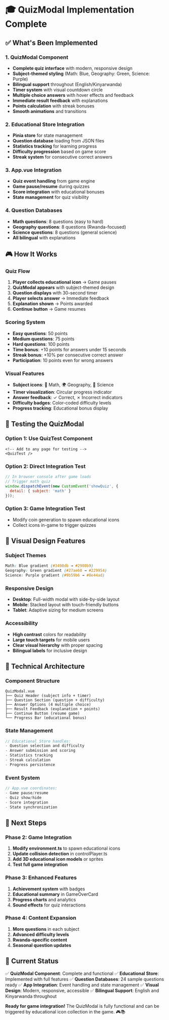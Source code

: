 # 🎓 QuizModal Implementation Complete

## ✅ **What's Been Implemented**

### **1. QuizModal Component**
- **Complete quiz interface** with modern, responsive design
- **Subject-themed styling** (Math: Blue, Geography: Green, Science: Purple)
- **Bilingual support** throughout (English/Kinyarwanda)
- **Timer system** with visual countdown circle
- **Multiple choice answers** with hover effects and feedback
- **Immediate result feedback** with explanations
- **Points calculation** with streak bonuses
- **Smooth animations** and transitions

### **2. Educational Store Integration**
- **Pinia store** for state management
- **Question database** loading from JSON files
- **Statistics tracking** for learning progress
- **Difficulty progression** based on game score
- **Streak system** for consecutive correct answers

### **3. App.vue Integration**
- **Quiz event handling** from game engine
- **Game pause/resume** during quizzes
- **Score integration** with educational bonuses
- **State management** for quiz visibility

### **4. Question Databases**
- **Math questions**: 8 questions (easy to hard)
- **Geography questions**: 8 questions (Rwanda-focused)
- **Science questions**: 8 questions (general science)
- **All bilingual** with explanations

## 🎮 **How It Works**

### **Quiz Flow**
1. **Player collects educational icon** → Game pauses
2. **QuizModal appears** with subject-themed design
3. **Question displays** with 30-second timer
4. **Player selects answer** → Immediate feedback
5. **Explanation shown** → Points awarded
6. **Continue button** → Game resumes

### **Scoring System**
- **Easy questions**: 50 points
- **Medium questions**: 75 points  
- **Hard questions**: 100 points
- **Time bonus**: +10 points for answers under 15 seconds
- **Streak bonus**: +10% per consecutive correct answer
- **Participation**: 10 points even for wrong answers

### **Visual Features**
- **Subject icons**: 🧮 Math, 🌍 Geography, 🔬 Science
- **Timer visualization**: Circular progress indicator
- **Answer feedback**: ✓ Correct, ✗ Incorrect indicators
- **Difficulty badges**: Color-coded difficulty levels
- **Progress tracking**: Educational bonus display

## 🧪 **Testing the QuizModal**

### **Option 1: Use QuizTest Component**
```vue
<!-- Add to any page for testing -->
<QuizTest />
```

### **Option 2: Direct Integration Test**
```javascript
// In browser console after game loads
// Trigger math quiz
window.dispatchEvent(new CustomEvent('showQuiz', { 
  detail: { subject: 'math' } 
}));
```

### **Option 3: Game Integration Test**
- Modify coin generation to spawn educational icons
- Collect icons in-game to trigger quizzes

## 🎨 **Visual Design Features**

### **Subject Themes**
```css
Math: Blue gradient (#3498db → #2980b9)
Geography: Green gradient (#27ae60 → #229954)  
Science: Purple gradient (#9b59b6 → #8e44ad)
```

### **Responsive Design**
- **Desktop**: Full-width modal with side-by-side layout
- **Mobile**: Stacked layout with touch-friendly buttons
- **Tablet**: Adaptive sizing for medium screens

### **Accessibility**
- **High contrast** colors for readability
- **Large touch targets** for mobile users
- **Clear visual hierarchy** with proper spacing
- **Bilingual labels** for inclusive design

## 🔧 **Technical Architecture**

### **Component Structure**
```
QuizModal.vue
├── Quiz Header (subject info + timer)
├── Question Section (question + difficulty)
├── Answer Options (4 multiple choice)
├── Result Feedback (explanation + points)
├── Continue Button (resume game)
└── Progress Bar (educational bonus)
```

### **State Management**
```typescript
// Educational Store handles:
- Question selection and difficulty
- Answer submission and scoring
- Statistics tracking
- Streak calculation
- Progress persistence
```

### **Event System**
```typescript
// App.vue coordinates:
- Game pause/resume
- Quiz show/hide
- Score integration
- State synchronization
```

## 🚀 **Next Steps**

### **Phase 2: Game Integration**
1. **Modify environment.ts** to spawn educational icons
2. **Update collision detection** in controlPlayer.ts
3. **Add 3D educational icon models** or sprites
4. **Test full game integration**

### **Phase 3: Enhanced Features**
1. **Achievement system** with badges
2. **Educational summary** in GameOverCard
3. **Progress charts** and analytics
4. **Sound effects** for quiz interactions

### **Phase 4: Content Expansion**
1. **More questions** in each subject
2. **Advanced difficulty levels**
3. **Rwanda-specific content**
4. **Seasonal question updates**

## 🎯 **Current Status**

✅ **QuizModal Component**: Complete and functional
✅ **Educational Store**: Implemented with full features
✅ **Question Databases**: 24 sample questions ready
✅ **App Integration**: Event handling and state management
✅ **Visual Design**: Modern, responsive, accessible
✅ **Bilingual Support**: English and Kinyarwanda throughout

**Ready for game integration!** The QuizModal is fully functional and can be triggered by educational icon collection in the game. 🎮📚